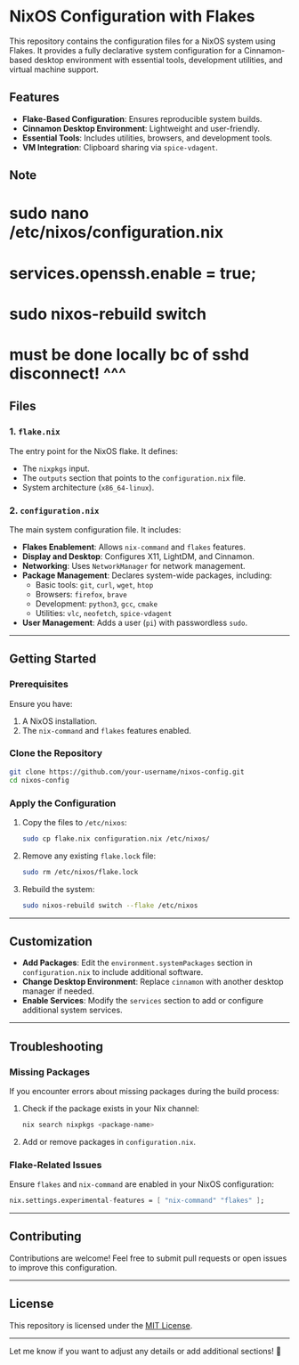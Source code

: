 # NixOS Configuration with Flakes

This repository contains the configuration files for a NixOS system using Flakes. It provides a fully declarative system configuration for a Cinnamon-based desktop environment with essential tools, development utilities, and virtual machine support.

## Features

- **Flake-Based Configuration**: Ensures reproducible system builds.
- **Cinnamon Desktop Environment**: Lightweight and user-friendly.
- **Essential Tools**: Includes utilities, browsers, and development tools.
- **VM Integration**: Clipboard sharing via `spice-vdagent`.

## Note
# sudo nano /etc/nixos/configuration.nix
# services.openssh.enable = true;
# sudo nixos-rebuild switch   
# must be done locally bc of sshd disconnect! ^^^

## Files

### 1. `flake.nix`

The entry point for the NixOS flake. It defines:
- The `nixpkgs` input.
- The `outputs` section that points to the `configuration.nix` file.
- System architecture (`x86_64-linux`).

### 2. `configuration.nix`

The main system configuration file. It includes:
- **Flakes Enablement**: Allows `nix-command` and `flakes` features.
- **Display and Desktop**: Configures X11, LightDM, and Cinnamon.
- **Networking**: Uses `NetworkManager` for network management.
- **Package Management**: Declares system-wide packages, including:
  - Basic tools: `git`, `curl`, `wget`, `htop`
  - Browsers: `firefox`, `brave`
  - Development: `python3`, `gcc`, `cmake`
  - Utilities: `vlc`, `neofetch`, `spice-vdagent`
- **User Management**: Adds a user (`pi`) with passwordless `sudo`.

---

## Getting Started

### Prerequisites

Ensure you have:
1. A NixOS installation.
2. The `nix-command` and `flakes` features enabled.

### Clone the Repository

```bash
git clone https://github.com/your-username/nixos-config.git
cd nixos-config
```

### Apply the Configuration

1. Copy the files to `/etc/nixos`:
   ```bash
   sudo cp flake.nix configuration.nix /etc/nixos/
   ```

2. Remove any existing `flake.lock` file:
   ```bash
   sudo rm /etc/nixos/flake.lock
   ```

3. Rebuild the system:
   ```bash
   sudo nixos-rebuild switch --flake /etc/nixos
   ```

---

## Customization

- **Add Packages**: Edit the `environment.systemPackages` section in `configuration.nix` to include additional software.
- **Change Desktop Environment**: Replace `cinnamon` with another desktop manager if needed.
- **Enable Services**: Modify the `services` section to add or configure additional system services.

---

## Troubleshooting

### Missing Packages
If you encounter errors about missing packages during the build process:
1. Check if the package exists in your Nix channel:
   ```bash
   nix search nixpkgs <package-name>
   ```
2. Add or remove packages in `configuration.nix`.

### Flake-Related Issues
Ensure `flakes` and `nix-command` are enabled in your NixOS configuration:
```nix
nix.settings.experimental-features = [ "nix-command" "flakes" ];
```

---

## Contributing

Contributions are welcome! Feel free to submit pull requests or open issues to improve this configuration.

---

## License

This repository is licensed under the [MIT License](LICENSE).

---

Let me know if you want to adjust any details or add additional sections! 🚀

